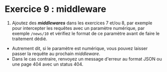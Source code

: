 # Exercice 9 : middleware

1. Ajoutez des ***middlewares*** dans les exercices 7 et/ou 8, par exemple pour intercepter les requêtes avec un paramètre numérique, par exemple `/news/10` et vérifiez le format de ce paramètre avant de faire le traitement dédié.

- Autrement dit, si le paramètre est numérique, vous pouvez laisser passer la requête au prochain *middleware*.
- Dans le cas contraire, renvoyez un message d'erreur au format JSON ou une page 404 avec un status 404.